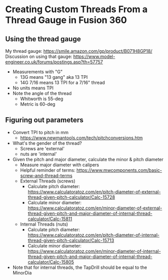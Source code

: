 # Creating Custom Threads From a Thread Gauge in Fusion 360

## Using the thread gauge

My thread gauge: https://smile.amazon.com/gp/product/B071H8GP18/
Discussion on using that gauge: https://www.model-engineer.co.uk/forums/postings.asp?th=57757

* Measurements with "G"
    * 13G means "13 gang" aka 13 TPI
    * 14G 7/16 means 13 TPI for a 7/16" thread
* No units means TPI
* Note the angle of the thread
    * Whitworth is 55-deg
    * Metric is 60-deg

## Figuring out parameters

* Convert TPI to pitch in mm
    * https://www.newmantools.com/tech/pitchconversions.htm
* What's the gender of the thread?
    * Screws are 'external'
    * nuts are 'internal'
* Given the pitch and major diameter, calculate the minor & pitch diameter
    * Measure major diameter with calipers
    * Helpful reminder of terms: https://www.mwcomponents.com/basic-screw-and-thread-terms
    * External Threads (screws)
        * Calculate pitch diameter: https://www.calculatoratoz.com/en/pitch-diameter-of-external-thread-given-pitch-calculator/Calc-15728
        * Calculate minor diameter: https://www.calculatoratoz.com/en/minor-diameter-of-external-thread-given-pitch-and-major-diameter-of-internal-thread-calculator/Calc-15811
    * Internal Threads (nuts)
        * Calculate pitch diameter: https://www.calculatoratoz.com/en/pitch-diameter-of-internal-thread-given-pitch-calculator/Calc-15713
        * Calculate minor diameter: https://www.calculatoratoz.com/en/minor-diameter-of-internal-thread-given-pitch-and-major-diameter-of-internal-thread-calculator/Calc-15805
* Note that for internal threads, the TapDrill should be equal to the MinorDia